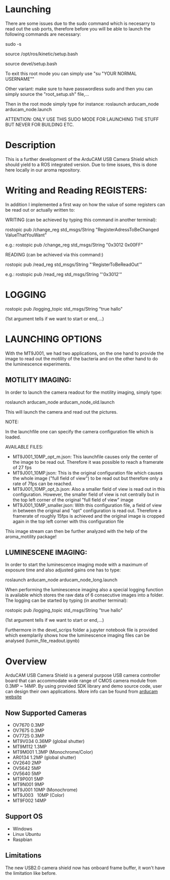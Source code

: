 # Launching
There are some issues due to the sudo command which is necesarry to read out the usb ports, therefore before you will be able to launch the following commands are necessary:

sudo -s

source /opt/ros/kinetic/setup.bash 

source devel/setup.bash 

To exit this root mode you can simply use "su "YOUR NORMAL USERNAME""

Other variant: make sure to have passwordless sudo and then you can simply source the "root_setup.sh" file,...

Then in the root mode simply type for instance: roslaunch arducam_node arducam_node.launch 

ATTENTION: ONLY USE THIS SUDO MODE FOR LAUNCHING THE STUFF BUT NEVER FOR BUILDING ETC.

# Description
This is a further development of the ArduCAM USB Camera Shield which should yield to a ROS integrated version. Due to time issues, this is done here locally in our aroma repository. 

# Writing and Reading REGISTERS:

In addition I implemented a first way on how the value of some registers can be read out or actually written to:

WRITING (can be achieved by typing this command in another terminal):

rostopic pub /change_reg std_msgs/String "RegisterAdressToBeChanged ValueThatYouWant"

e.g.: rostopic pub /change_reg std_msgs/String "0x3012 0x00FF"

READING (can be achieved via this command:)

rostopic pub /read_reg std_msgs/String "'RegisterToBeReadOut'"

e.g.: rostopic pub /read_reg std_msgs/String "'0x3012'"

# LOGGING

rostopic pub /logging_topic std_msgs/String "true hallo" 

(1st argument tells if we want to start or end,...)

# LAUNCHING OPTIONS

With the MT9J001, we had two applications, on the one hand to provide the image to read out the motility of the bacteria and on the other hand to do the luminescence experiments.

## MOTILITY IMAGING:

In order to launch the camera readout for the motility imaging, simply type:

roslaunch arducam_node arducam_node_old.launch

This will launch the camera and read out the pictures.  

NOTE:

In the launchfile one can specify the camera configuration file which is loaded.

AVAILABLE FILES:

- MT9J001_10MP_opt_m.json: This launchfile causes only the center of the image to be read out. Therefore it was possible to reach a framerate of 27 fps
- MT9J001_10MP.json: This is the original configuration file which causes the whole image ("full field of view") to be read out but therefore only a rate of 7fps can be reached.
- MT9J001_10MP_opt_b.json: Also a smaller field of view is read out in this configuration. However, the smaller field of view is not centrally but in the top left corner of the original "full field of view" image
- MT9J001_10MP_smaller.json: With this configuration file, a field of view in between the original and "opt" configuration is read out. Therefore a framerate of roughly 15fps is achieved and the original image is cropped again in the top left corner with this configuration file

This image stream can then be further analyzed with the help of the aroma_motility package!

## LUMINESCENE IMAGING:

In order to start the luminescence imaging mode with a maximum of exposure time and also adjusted gains one has to type:

roslaunch arducam_node arducam_node_long.launch

When performing the luminescence imaging also a special logging function is available which stores the raw data of 6 consecutive images into a folder. The logging can be started by typing (in another terminal):

rostopic pub /logging_topic std_msgs/String "true hallo" 

(1st argument tells if we want to start or end,...)

Furthermore in the devel_scrips folder a jupyter notebook file is provided which exemplarily shows how the luminescence imaging files can be analysed (lumin_file_readout.ipynb)

# Overview
ArduCAM USB Camera Shield is a general purpose USB camera controller board that can accommodate wide range of CMOS camera module from 0.3MP ~ 14MP.
By using provided SDK library and demo source code, user can design their own applications.
More info can be found from [arducam website](http://www.arducam.com/arducam-usb-camera-shield-released/)

## Now Supported Cameras
-	OV7670		0.3MP
-	OV7675		0.3MP
-	OV7725		0.3MP
-	MT9V034		0.36MP (global shutter)
-	MT9M112		1.3MP	
-	MT9M001		1.3MP (Monochrome/Color)	
-	AR0134		1.2MP (global shutter)
-	OV2640		2MP	
-	OV5642		5MP	
-	OV5640		5MP 
-	MT9P001   5MP
-	MT9N001		9MP
-	MT9J001		10MP (Monochrome)
-	MT9J003   10MP (Color)
-	MT9F002		14MP

## Support OS 
- Windows
- Linux Ubuntu
- Raspbian

## Limitations
The new USB2.0 camera shield now has onboard frame buffer, it won't have the limitation like before.